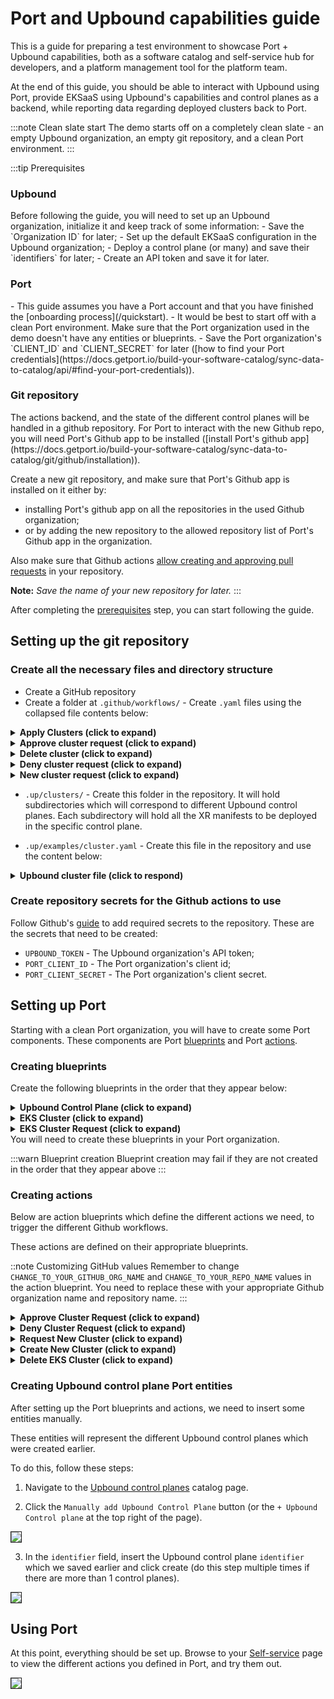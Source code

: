 # Port and Upbound capabilities guide
This is a guide for preparing a test environment to showcase Port + Upbound capabilities, both as a software catalog and self-service hub for developers, and a platform management tool for the platform team.

At the end of this guide, you should be able to interact with Upbound using Port, provide EKSaaS using Upbound's capabilities and control planes as a backend, while reporting data regarding deployed clusters back to Port.

:::note Clean slate start
The demo starts off on a completely clean slate - an empty Upbound organization, an empty git repository, and a clean Port environment.
:::

:::tip Prerequisites
<h3>Upbound</h3>
Before following the guide, you will need to set up an Upbound organization, initialize it and keep track of some information:
- Save the `Organization ID` for later;
- Set up the default EKSaaS configuration in the Upbound organization;
- Deploy a control plane (or many) and save their `identifiers` for later;
- Create an API token and save it for later.

<h3>Port</h3>
- This guide assumes you have a Port account and that you have finished the [onboarding process](/quickstart).
- It would be best to start off with a clean Port environment. Make sure that the Port organization used in the demo doesn't have any entities or blueprints.
- Save the Port organization's `CLIENT_ID` and `CLIENT_SECRET` for later ([how to find your Port credentials](https://docs.getport.io/build-your-software-catalog/sync-data-to-catalog/api/#find-your-port-credentials)).

<h3>Git repository</h3>
The actions backend, and the state of the different control planes will be handled in a github repository. For Port to interact with the new Github repo, you will need Port's Github app to be installed ([install Port's github app](https://docs.getport.io/build-your-software-catalog/sync-data-to-catalog/git/github/installation)).

Create a new git repository, and make sure that Port's Github app is installed on it either by:
- installing Port's github app on all the repositories in the used Github organization;
- or by adding the new repository to the allowed repository list of Port's Github app in the organization.

Also make sure that Github actions [allow creating and approving pull requests](https://docs.github.com/en/enterprise-cloud@latest/repositories/managing-your-repositorys-settings-and-features/enabling-features-for-your-repository/managing-github-actions-settings-for-a-repository#preventing-github-actions-from-creating-or-approving-pull-requests) in your repository.

**Note:** _Save the name of your new repository for later._
:::


After completing the [prerequisites](#prerequisites) step, you can start following the guide.

## Setting up the git repository
### Create all the necessary files and directory structure
- Create a GitHub repository
- Create a folder at `.github/workflows/` - Create `.yaml` files using the collapsed file contents below:

<details>
<summary><b>Apply Clusters (click to expand)</b></summary>

```yaml showLineNumbers title="apply-clusters.yaml"
name: Apply Cluster changes

on:
  workflow_call:

jobs:
  apply-clusters:
    runs-on: ubuntu-latest
    env:
    # highlight-next-line
      UPBOUND_ORG_ID: <ENTER_UPBOUND_ORG_ID> # `Organization ID` we set aside earlier
    steps:
      - uses: actions/checkout@v4
        with:
          persist-credentials: true
          ref: main
      - name: Install Kubectl
        uses: azure/setup-kubectl@v3
        id: install-kubectl
      - name: Install Upbound CLI
        run: |
          curl -sL "https://cli.upbound.io" | sh
          sudo mv up /usr/local/bin/
      - name: Connect to Upbound using CLI an apply manifests to all of the control planes
        run: |
          up login -t ${{ secrets.UPBOUND_TOKEN }}
          cd .up/clusters
          for CONTROL_PLANE in */ ; do
            # Remove trailing slash to get the clean cluster name
            CONTROL_PLANE=${CONTROL_PLANE%/}
          
            # Get the kube config for the specific control plane
            echo "Fetching kubeconfig for ${CONTROL_PLANE}"
            up ctp kubeconfig get -a ${{ env.UPBOUND_ORG_ID }} ${CONTROL_PLANE} -f kubeconfig.yaml --token ${{ secrets.UPBOUND_TOKEN }}
            echo "Applying manifests"
            if find "$CONTROL_PLANE" -maxdepth 1 -type f -name "*.yaml" | read -r; then
              kubectl --kubeconfig kubeconfig.yaml apply -f ./${CONTROL_PLANE}/ --recursive
            else
              echo "Control plane directory is empty"
              # exit 1
            fi
          done
```
</details>

<details>
<summary><b>Approve cluster request (click to expand)</b></summary>

```yaml showLineNumbers title="approve-cluster-request.yaml"
name: Approve new cluster PR

on:
  workflow_dispatch:
    inputs:
      port_payload:
        required: true
        description: "Port's payload"
        type: string

  workflow_call:
    inputs:
      pr-id:
        required: true
        description: "PR ID to approve"
        type: string
      control-plane:
        type: string
        required: true
      cluster-name:
        type: string
        required: true
        description: The cluster name to request
      node-count:
        type: string
        required: true
        description: Number of nodes for the cluster
      node-size:
        required: true
        description: "Node size"
        type: string
      run-id:
        type: string
        required: false
        default: ""

jobs:
  approve-cluster-request-call:
    if: github.event.inputs.port_payload == '' || inputs.run-id != ''
    runs-on: ubuntu-latest
    steps:
      - uses: port-labs/port-github-action@v1
        with:
          clientId: ${{ secrets.PORT_CLIENT_ID }}
          clientSecret: ${{ secrets.PORT_CLIENT_SECRET }}
          operation: PATCH_RUN
          runId: ${{ inputs.run-id }}
          icon: GithubActions
          logMessage: "Approving EKS cluster request: ${{ inputs.cluster-name }}"  

      - uses: actions/checkout@v4
        with:
          persist-credentials: true

      - name: Merge Pull Request
        uses: juliangruber/merge-pull-request-action@v1
        with:
          github-token: ${{ secrets.GITHUB_TOKEN }}
          number: ${{ inputs.pr-id }}
          method: squash

      - name: "Report new EKS cluster to Port"
        if: ${{ always() }}
        uses: port-labs/port-github-action@v1
        with:
          clientId: ${{ secrets.PORT_CLIENT_ID }}
          clientSecret: ${{ secrets.PORT_CLIENT_SECRET }}
          identifier: ${{ inputs.cluster-name }}
          runId: ${{ inputs.run-id }}
          title: ${{ inputs.cluster-name }}
          blueprint: eks_cluster
          properties: |
            {
              "node_size": "${{ inputs.node-size }}",
              "node_count": "${{ inputs.node-count }}"
            }
          relations: |
            {
                "upbound_control_plane": "${{ inputs.control-plane }}"
            }

      - uses: port-labs/port-github-action@v1
        with:
          clientId: ${{ secrets.PORT_CLIENT_ID }}
          clientSecret: ${{ secrets.PORT_CLIENT_SECRET }}
          operation: PATCH_RUN
          runId: ${{ inputs.run-id }}
          icon: GithubActions
          logMessage: "Approved EKS cluster request, and created new Port entity for the EKS cluster🚀 Applying Clusters to Upbound control plane..."

  approve-cluster-request-port:
    if: github.event.inputs.port_payload != '' && inputs.run-id == ''
    runs-on: ubuntu-latest
    steps:
      - uses: port-labs/port-github-action@v1
        with:
          clientId: ${{ secrets.PORT_CLIENT_ID }}
          clientSecret: ${{ secrets.PORT_CLIENT_SECRET }}
          operation: PATCH_RUN
          runId: ${{ fromJson(inputs.port_payload).context.runId }}
          icon: GithubActions
          logMessage: "Approving EKS cluster request: ${{ fromJson(inputs.port_payload).payload.entity.identifier }}"  
      - uses: actions/checkout@v4
        with:
          persist-credentials: true

      - name: Merge Pull Request
        uses: juliangruber/merge-pull-request-action@v1
        with:
          github-token: ${{ secrets.GITHUB_TOKEN }}
          number: ${{ fromJson(inputs.port_payload).payload.entity.properties.request_pr_number }}
          method: squash
  
      - name: "Report new EKS cluster to Port"
        if: ${{ always() }}
        uses: port-labs/port-github-action@v1
        with:
          clientId: ${{ secrets.PORT_CLIENT_ID }}
          clientSecret: ${{ secrets.PORT_CLIENT_SECRET }}
          identifier: ${{ fromJson(inputs.port_payload).payload.entity.identifier }}
          title: ${{ fromJson(inputs.port_payload).payload.entity.identifier }}
          runId: ${{ fromJson(inputs.port_payload).context.runId }}
          blueprint: eks_cluster
          properties: | 
            {
              "node_size": "${{ fromJson(inputs.port_payload).payload.entity.properties.node_size }}",
              "node_count": ${{ fromJson(inputs.port_payload).payload.entity.properties.node_count }}
            }
          relations: |
            {
                "upbound_control_plane": "${{ fromJson(inputs.port_payload).payload.entity.relations.upbound_control_plane }}"
            }

      - name: "Approve EKS cluster request"
        if: ${{ always() }}
        uses: port-labs/port-github-action@v1
        with:
          clientId: ${{ secrets.PORT_CLIENT_ID }}
          clientSecret: ${{ secrets.PORT_CLIENT_SECRET }}
          identifier: ${{ fromJson(inputs.port_payload).payload.entity.identifier }}
          blueprint: eks_cluster_request
          runId: ${{ fromJson(inputs.port_payload).context.runId }}
          properties: |
            {
              "status": "Approved",
              "eks_cluster": "${{ fromJson(inputs.port_payload).payload.entity.identifier }}"
            }
      - uses: port-labs/port-github-action@v1
        with:
          clientId: ${{ secrets.PORT_CLIENT_ID }}
          clientSecret: ${{ secrets.PORT_CLIENT_SECRET }}
          operation: PATCH_RUN
          runId: ${{ fromJson(inputs.port_payload).context.runId }}
          icon: GithubActions
          logMessage: "Approved EKS cluster request, and created new Port entity for the EKS cluster🚀 Applying Clusters to Upbound control plane..."

        
  apply-cluster-changes:
    uses: ./.github/workflows/apply-clusters.yaml
    if: ${{ always() }}
    secrets: inherit
    needs:
      - approve-cluster-request-call
      - approve-cluster-request-port

  update-port:
    runs-on: ubuntu-latest
    needs:
      - apply-cluster-changes
    if: ${{ always() }}
    steps:
      - name: Update port action run
        if: ${{ inputs.run-id != '' }}
        uses: port-labs/port-github-action@v1
        with:
          clientId: ${{ secrets.PORT_CLIENT_ID }}
          clientSecret: ${{ secrets.PORT_CLIENT_SECRET }}
          operation: PATCH_RUN
          runId: ${{ inputs.run-id }}
          icon: GithubActions
          summary: "Created cluster successfully"
          logMessage: "Applied cluster to Upbound successfuly✅"
          
      - name: Update port action run
        if: ${{ inputs.run-id == '' }}
        uses: port-labs/port-github-action@v1
        with:
          clientId: ${{ secrets.PORT_CLIENT_ID }}
          clientSecret: ${{ secrets.PORT_CLIENT_SECRET }}
          operation: PATCH_RUN
          runId: ${{ fromJson(inputs.port_payload).context.runId }}
          icon: GithubActions
          status: "SUCCESS"
          summary: "Created cluster successfully"
          logMessage: "Applied cluster to Upbound successfuly✅"

        
```

</details>


<details>
<summary><b>Delete cluster (click to expand)</b></summary>

```yaml showLineNumbers title="delete-cluster.yaml"
name: Delete Cluster

on:
  workflow_dispatch:
    inputs:
      port_payload:
        required: true
        description: "Port's payload"
        type: string

jobs:
  delete-cluster:
    runs-on: ubuntu-latest
    env:
      # highlight-next-line
      UPBOUND_ORG_ID: <ENTER_UPBOUND_ORG_ID> # `Organization ID` we set aside earlier
    steps:
      - uses: port-labs/port-github-action@v1
        with:
          clientId: ${{ secrets.PORT_CLIENT_ID }}
          clientSecret: ${{ secrets.PORT_CLIENT_SECRET }}
          operation: PATCH_RUN
          runId: ${{ fromJson(inputs.port_payload).context.runId }}
          icon: GithubActions
          logMessage: "Initiating deletion job 🏗️"  

      - uses: actions/checkout@v4
        with:
          persist-credentials: true
          ref: main

      - name: Install Kubectl
        uses: azure/setup-kubectl@v3
        id: install-kubectl
      - name: Install Upbound CLI
        run: |
          curl -sL "https://cli.upbound.io" | sh
          sudo mv up /usr/local/bin/
      
      - uses: port-labs/port-github-action@v1
        with:
          clientId: ${{ secrets.PORT_CLIENT_ID }}
          clientSecret: ${{ secrets.PORT_CLIENT_SECRET }}
          operation: PATCH_RUN
          runId: ${{ fromJson(inputs.port_payload).context.runId }}
          icon: GithubActions
          logMessage: "Connecting to Upbound control plane 🛰️"  
  
      - name: Connect to Upbound using CLI + Fetch kubeconfig
        run: |
          up login -t ${{ secrets.UPBOUND_TOKEN }}
          up ctp kubeconfig get -a ${{ env.UPBOUND_ORG_ID }} ${{ fromJson(inputs.port_payload).payload.entity.relations.upbound_control_plane }} -f kubeconfig.yaml --token ${{ secrets.UPBOUND_TOKEN }}

      - uses: port-labs/port-github-action@v1
        with:
          clientId: ${{ secrets.PORT_CLIENT_ID }}
          clientSecret: ${{ secrets.PORT_CLIENT_SECRET }}
          operation: PATCH_RUN
          runId: ${{ fromJson(inputs.port_payload).context.runId }}
          icon: GithubActions
          logMessage: |
            ❌ Deleteing CRDs from Upbound + claim files from the repository for:
              Control plane: ${{ fromJson(inputs.port_payload).payload.entity.relations.upbound_control_plane }}
              Cluster: ${{ fromJson(inputs.port_payload).context.entity }} ❌

      - name: Delete cluster from Upbound
        run: |
          kubectl --kubeconfig kubeconfig.yaml delete -f .up/clusters/${{ fromJson(inputs.port_payload).payload.entity.relations.upbound_control_plane }}/${{ fromJson(inputs.port_payload).context.entity }}.yaml
      
      - name: Delete cluster yaml file
        run: | 
          git rm -f .up/clusters/${{ fromJson(inputs.port_payload).payload.entity.relations.upbound_control_plane }}/${{ fromJson(inputs.port_payload).context.entity }}.yaml
          git status

      - name: Create Pull Request
        id: create-pr
        uses: peter-evans/create-pull-request@v4
        with:
          add-paths: .up/clusters
          branch: "DELETE-CLUSTER-REQUEST-${{ fromJson(inputs.port_payload).context.entity }}"
          title: "Delete cluster request: ${{ fromJson(inputs.port_payload).context.entity }}"
          commit-message: "Delete cluster in upbound called ${{ fromJson(inputs.port_payload).payload.entity.identifier }}"

      - name: Merge Pull Request
        uses: juliangruber/merge-pull-request-action@v1
        with:
          github-token: ${{ secrets.GITHUB_TOKEN }}
          number: ${{ steps.create-pr.outputs.pull-request-number }}
          method: squash

      - name: "Delete EKS cluster from Port"
        uses: port-labs/port-github-action@v1
        with:
          clientId: ${{ secrets.PORT_CLIENT_ID }}
          clientSecret: ${{ secrets.PORT_CLIENT_SECRET }}
          identifier: ${{ fromJson(inputs.port_payload).context.entity }}
          runId: ${{ fromJson(inputs.port_payload).context.runId }}
          blueprint: eks_cluster
          operation: DELETE

      - uses: port-labs/port-github-action@v1
        with:
          clientId: ${{ secrets.PORT_CLIENT_ID }}
          clientSecret: ${{ secrets.PORT_CLIENT_SECRET }}
          operation: PATCH_RUN
          runId: ${{ fromJson(inputs.port_payload).context.runId }}
          icon: GithubActions
          status: "SUCCESS"
          summary: "Deletion successful🚀"
          logMessage: "Deletion successful ✅ Deleted EKS Cluster Port entity for: ${{ fromJson(inputs.port_payload).context.entity }}"  
  
```

</details>

<details>
<summary><b>Deny cluster request (click to expand)</b></summary>

```yaml showLineNumbers title="deny-cluster-request.yaml"
name: Deny cluster request

on:
  workflow_dispatch:
    inputs:
      port_payload:
        required: true
        description: "Port's payload"
        type: string

jobs:
  deny-cluster-request-port:
    if: github.event.inputs.port_payload != ''
    runs-on: ubuntu-latest
    steps:
      - uses: port-labs/port-github-action@v1
        with:
          clientId: ${{ secrets.PORT_CLIENT_ID }}
          clientSecret: ${{ secrets.PORT_CLIENT_SECRET }}
          operation: PATCH_RUN
          runId: ${{ fromJson(inputs.port_payload).context.runId }}
          icon: GithubActions
          logMessage: "Denying EKS cluster request: ${{ fromJson(inputs.port_payload).payload.entity.identifier }}"  
      - uses: actions/checkout@v4
        with:
          persist-credentials: true

      - name: Close Pull Request
        uses: peter-evans/close-pull@v3
        with:
          pull-request-number: ${{ fromJson(inputs.port_payload).payload.entity.properties.request_pr_number }}
          comment: "Cluster request ${{ fromJson(inputs.port_payload).payload.entity.identifier }} was denied ❌. Pull request closed."
          delete-branch: false
          token: ${{ secrets.GITHUB_TOKEN }}

      - name: "Deny EKS cluster request"
        if: ${{ always() }}
        uses: port-labs/port-github-action@v1
        with:
          clientId: ${{ secrets.PORT_CLIENT_ID }}
          clientSecret: ${{ secrets.PORT_CLIENT_SECRET }}
          identifier: ${{ fromJson(inputs.port_payload).payload.entity.identifier }}
          blueprint: eks_cluster_request
          runId: ${{ fromJson(inputs.port_payload).context.runId }}
          properties: |
            {
              "status": "Denied"
            }

      - uses: port-labs/port-github-action@v1
        with:
          clientId: ${{ secrets.PORT_CLIENT_ID }}
          clientSecret: ${{ secrets.PORT_CLIENT_SECRET }}
          operation: PATCH_RUN
          runId: ${{ fromJson(inputs.port_payload).context.runId }}
          icon: GithubActions
          summary: "Request denied."
          status: "SUCCESS"
          logMessage: "Request updated - status 'denied' ❌"

        
 
```
</details>


<details>
<summary><b>New cluster request (click to expand)</b></summary>

```yaml showLineNumbers title="new-cluster-request.yaml"
name: Create new cluster PR

on:
  workflow_dispatch:
    inputs:
      control-plane:
        type: string
        required: true
      cluster-name:
        type: string
        required: true
        description: The cluster name to request
      node-count:
        type: string
        required: false
        description: Number of nodes for the cluster
        default: "1"
      node-size:
        required: false
        description: "Node size"
        type: choice
        default: small
        options:
          - small
          - medium
          - large
      port_payload:
        type: string
        required: true
        description: Port Payload
  
jobs:
  create-cluster-request:
    runs-on: ubuntu-latest
    outputs:
      pr-id: ${{ steps.create-pr.outputs.pull-request-number }}
    steps:
      - uses: port-labs/port-github-action@v1
        with:
          clientId: ${{ secrets.PORT_CLIENT_ID }}
          clientSecret: ${{ secrets.PORT_CLIENT_SECRET }}
          operation: PATCH_RUN
          runId: ${{ fromJson(inputs.port_payload).context.runId }}
          icon: GithubActions
          logMessage: "Initiating EKS clutser request job 🏗️"  

      - uses: actions/checkout@v4
        with:
          persist-credentials: true

      - name: Manipulate YAML file
        run: |
          if [[ ! -f ".up/clusters/${{ inputs.control-plane }}/${{ inputs.cluster-name }}.yaml" ]]; then
            mkdir -p .up/clusters/${{ inputs.control-plane }}
            cp .up/examples/cluster.yaml .up/clusters/${{ inputs.control-plane }}/${{ inputs.cluster-name }}.yaml
          else
            echo "This cluster already exists!"
            exit 1
          fi
          yq -i e '.metadata.name = "${{ inputs.cluster-name }}"' .up/clusters/${{ inputs.control-plane }}/${{ inputs.cluster-name }}.yaml 
          yq -i e '.spec.id = "${{ inputs.cluster-name }}"' .up/clusters/${{ inputs.control-plane }}/${{ inputs.cluster-name }}.yaml
          yq -i e '.spec.parameters.nodes.count = ${{ inputs.node-count }}' .up/clusters/${{ inputs.control-plane }}/${{ inputs.cluster-name }}.yaml
          yq -i e '.spec.parameters.nodes.size = "${{ inputs.node-size }}"' .up/clusters/${{ inputs.control-plane }}/${{ inputs.cluster-name }}.yaml 
          yq -i e '.spec.writeConnectionSecretToRef.name = "${{ inputs.cluster-name }}-kubeconfig"' .up/clusters/${{ inputs.control-plane }}/${{ inputs.cluster-name }}.yaml
          
          echo "New cluster's YAML:"
          cat .up/clusters/${{ inputs.control-plane }}/${{ inputs.cluster-name }}.yaml

      - uses: port-labs/port-github-action@v1
        with:
          clientId: ${{ secrets.PORT_CLIENT_ID }}
          clientSecret: ${{ secrets.PORT_CLIENT_SECRET }}
          operation: PATCH_RUN
          runId: ${{ fromJson(inputs.port_payload).context.runId }}
          icon: GithubActions
          logMessage: |
            Cluster request information: 
              Upbound control plane name: ${{ inputs.control-plane }}
              Cluster name: ${{ inputs.cluster-name }}
              Node size: ${{ inputs.node-size }}
              Node Count: ${{ inputs.node-count }}

            Creating pull request for the new cluster⏳
            

      - name: Create Pull Request
        id: create-pr
        uses: peter-evans/create-pull-request@v4
        with:
          branch: "CLUSTER-REQUEST-${{ inputs.cluster-name }}"
          title: "New cluster request: ${{ inputs.cluster-name }}"
          commit-message: "Create new cluster in upbound called ${{ inputs.cluster-name }}"

      - name: "Report new EKS cluster request to Port"
        if: ${{ fromJson(inputs.port_payload).action == 'request_new_cluster' }}
        uses: port-labs/port-github-action@v1
        with:
          clientId: ${{ secrets.PORT_CLIENT_ID }}
          clientSecret: ${{ secrets.PORT_CLIENT_SECRET }}
          identifier: ${{ inputs.cluster-name }}
          title: ${{ inputs.cluster-name }}
          blueprint: eks_cluster_request
          runId: ${{ fromJson(inputs.port_payload).context.runId }}
          properties: |
            {
              "request_pr_url": "${{ steps.create-pr.outputs.pull-request-url }}",
              "request_pr_number": ${{ steps.create-pr.outputs.pull-request-number }},
              "node_size": "${{ inputs.node-size }}",
              "node_count": "${{ inputs.node-count }}"
            }
          relations: |
            {
                "upbound_control_plane": "${{ inputs.control-plane }}"
            }

      - uses: port-labs/port-github-action@v1
        if: ${{ fromJson(inputs.port_payload).action == 'request_new_cluster' }}
        with:
          clientId: ${{ secrets.PORT_CLIENT_ID }}
          clientSecret: ${{ secrets.PORT_CLIENT_SECRET }}
          operation: PATCH_RUN
          runId: ${{ fromJson(inputs.port_payload).context.runId }}
          link: ${{ steps.create-pr.outputs.pull-request-url }}
          icon: GithubActions
          logMessage: "Pull request created: ${{ steps.create-pr.outputs.pull-request-url }}"  

      - uses: port-labs/port-github-action@v1
        if: ${{ fromJson(inputs.port_payload).action == 'create_new_cluster' }}
        with:
          clientId: ${{ secrets.PORT_CLIENT_ID }}
          clientSecret: ${{ secrets.PORT_CLIENT_SECRET }}
          operation: PATCH_RUN
          runId: ${{ fromJson(inputs.port_payload).context.runId }}
          icon: GithubActions
          logMessage: "Creation job run, auto-approving cluster request..."  

  force-approve-request:
    uses: ./.github/workflows/approve-cluster-request.yaml
    if: ${{ fromJson(inputs.port_payload).action == 'create_new_cluster' }}
    secrets: inherit
    needs: create-cluster-request
    with:
      pr-id: ${{ needs.create-cluster-request.outputs.pr-id }}
      cluster-name: ${{ inputs.cluster-name }}
      node-count: ${{ inputs.node-count }}
      node-size: ${{ inputs.node-size }}
      run-id: ${{ fromJson(inputs.port_payload).context.runId }}
      control-plane: ${{ inputs.control-plane }}
```

</details>

- `.up/clusters/` - Create this folder in the repository. It will hold subdirectories which will correspond to different Upbound control planes. Each subdirectory will hold all the XR manifests to be deployed in the specific control plane.

- `.up/examples/cluster.yaml` - Create this file in the repository and use the content below:

<details>

<summary><b>Upbound cluster file (click to respond)</b></summary>

```yaml showLineNumbers title="cluster.yaml"
apiVersion: k8s.starter.org/v1alpha1
kind: KubernetesCluster
metadata:
  name: my-cluster
  namespace: default
spec:
  id: my-cluster
  parameters:
    nodes:
      count: 3
      size: small
    services:
      operators:
        prometheus:
          version: "34.5.1"
  writeConnectionSecretToRef:
    name: my-cluster-kubeconfig
```

</details>

### Create repository secrets for the Github actions to use
Follow Github's [guide](https://docs.github.com/en/actions/security-guides/using-secrets-in-github-actions#creating-secrets-for-a-repository) to add required secrets to the repository. These are the secrets that need to be created:
* `UPBOUND_TOKEN` - The Upbound organization's API token;
* `PORT_CLIENT_ID` - The Port organization's client id;
* `PORT_CLIENT_SECRET` - The Port organization's client secret.

## Setting up Port
Starting with a clean Port organization, you will have to create some Port components. These components are Port [blueprints](https://docs.getport.io/build-your-software-catalog/define-your-data-model/setup-blueprint/#what-is-a-blueprint) and Port [actions](https://docs.getport.io/create-self-service-experiences/).

### Creating blueprints
Create the following blueprints in the order that they appear below:

<details>
<summary><b>Upbound Control Plane (click to expand)</b></summary>

```json showLineNumbers
{
    "identifier": "upbound_control_plane",
    "title": "Upbound Control Plane",
    "icon": "Cluster",
    "schema": {
      "properties": {},
      "required": []
    },
    "mirrorProperties": {},
    "calculationProperties": {},
    "relations": {}
}
```
</details>

<details>
<summary><b>EKS Cluster (click to expand)</b></summary>

```json showLineNumbers
{
    "identifier": "eks_cluster",
    "title": "EKS Cluster",
    "icon": "Cluster",
    "schema": {
      "properties": {
        "node_count": {
          "icon": "Node",
          "title": "Node Count",
          "type": "number",
          "description": "The cluster's node count"
        },
        "node_size": {
          "icon": "Node",
          "title": "Node Size",
          "description": "The cluster's node size",
          "type": "string",
          "enum": [
            "small",
            "medium",
            "large"
          ],
          "enumColors": {
            "small": "lightGray",
            "medium": "lightGray",
            "large": "lightGray"
          }
        }
      },
      "required": []
    },
    "mirrorProperties": {},
    "calculationProperties": {
      "claim_file_url": {
        "title": "Claim file URL",
        "icon": "Github",
        "calculation": "\"https://github.com/port-demo/port-upbound-demo/blob/main/.up/clusters/\" + .identifier + \".yaml\"",
        "type": "string",
        "format": "url"
      }
    },
    "relations": {
      "upbound_control_plane": {
        "title": "Upbound Control Plane",
        "description": "The Upbound control plane for this cluster",
        "target": "upbound_control_plane",
        "required": false,
        "many": false
      }
    }
}
```
</details>

<details>
<summary><b>EKS Cluster Request (click to expand)</b></summary>

```json showLineNumbers
{
        "identifier": "eks_cluster_request",
        "title": "EKS Cluster Request",
        "icon": "Book",
        "schema": {
          "properties": {
            "request_pr_url": {
              "icon": "Github",
              "title": "Request PR URL",
              "type": "string",
              "description": "The cluster request's PR URL",
              "format": "url"
            },
            "request_pr_number": {
              "icon": "Github",
              "title": "Request PR Number",
              "type": "number",
              "minimum": 0
            },
            "node_count": {
              "icon": "Node",
              "title": "Node Count",
              "type": "number",
              "description": "Amount of nodes for this cluster"
            },
            "node_size": {
              "icon": "Node",
              "title": "Node Size",
              "type": "string",
              "description": "The node size for the cluster nodes",
              "enum": [
                "small",
                "medium",
                "large"
              ],
              "enumColors": {
                "small": "lightGray",
                "medium": "lightGray",
                "large": "lightGray"
              }
            },
            "status": {
              "icon": "BlankPage",
              "title": "Status",
              "description": "Status of the cluster request (Pending/Approved)",
              "type": "string",
              "default": "Pending",
              "enum": [
                "Pending",
                "Approved",
                "Denied"
              ],
              "enumColors": {
                "Pending": "yellow",
                "Approved": "green",
                "Denied": "red"
              }
            }
          },
          "required": []
        },
        "mirrorProperties": {},
        "calculationProperties": {},
        "relations": {
          "eks_cluster": {
            "title": "EKS Cluster",
            "description": "The cluster created for this request",
            "target": "eks_cluster",
            "required": false,
            "many": false
          },
          "upbound_control_plane": {
            "title": "Upbound Control Plane",
            "description": "The control plane this cluster was requested for",
            "target": "upbound_control_plane",
            "required": false,
            "many": false
          }
        }
      }
```
</details>
You will need to create these blueprints in your Port organization. 

:::warn Blueprint creation
Blueprint creation may fail if they are not created in the order that they appear above
:::

### Creating actions
Below are action blueprints which define the different actions we need, to trigger the different Github workflows.

These actions are defined on their appropriate blueprints.

::note Customizing GitHub values
Remember to change `CHANGE_TO_YOUR_GITHUB_ORG_NAME` and `CHANGE_TO_YOUR_REPO_NAME` values in the action blueprint.  You need to replace these with your appropriate Github organization name and repository name.
:::

<details>
<summary><b>Approve Cluster Request (click to expand)</b></summary>

```json showLineNumbers
{
  "identifier": "eks_cluster_request_approve_cluster_request",
  "title": "Approve Cluster Request",
  "icon": "GithubActions",
  "trigger": {
    "type": "self-service",
    "operation": "DAY-2",
    "userInputs": {
      "properties": {},
      "required": []
    },
    "blueprintIdentifier": "eks_cluster_request"
  },
  "invocationMethod": {
    "type": "GITHUB",
    "org": "CHANGE_TO_YOUR_GITHUB_ORG_NAME",
    "repo": "CHANGE_TO_YOUR_REPO_NAME",
    "workflow": "approve-cluster-request.yaml",
    "workflowInputs": {
      "{{if (.inputs | has(\"ref\")) then \"ref\" else null end}}": "{{.inputs.\"ref\"}}",
      "port_payload": {
        "action": "{{ .action.identifier[(\"eks_cluster_request_\" | length):] }}",
        "resourceType": "run",
        "status": "TRIGGERED",
        "trigger": "{{ .trigger | {by, origin, at} }}",
        "context": {
          "entity": "{{.entity.identifier}}",
          "blueprint": "{{.action.blueprint}}",
          "runId": "{{.run.id}}"
        },
        "payload": {
          "entity": "{{ (if .entity == {} then null else .entity end) }}",
          "action": {
            "invocationMethod": {
              "type": "GITHUB",
              "omitPayload": false,
              "omitUserInputs": true,
              "reportWorkflowStatus": true,
              "org": "CHANGE_TO_YOUR_GITHUB_ORG_NAME",
              "repo": "CHANGE_TO_YOUR_REPO_NAME",
              "workflow": "approve-cluster-request.yaml"
            },
            "trigger": "{{.trigger.operation}}"
          },
          "properties": {},
          "censoredProperties": "{{.action.encryptedProperties}}"
        }
      }
    },
    "reportWorkflowStatus": true
  },
  "requiredApproval": false,
  "publish": true
}
```
</details>

<details>
<summary><b>Deny Cluster Request (click to expand)</b></summary>

```json showLineNumbers
{
  "identifier": "eks_cluster_request_deny_cluster_request",
  "title": "Deny cluster request",
  "icon": "Alert",
  "description": "Deny this EKS cluster request",
  "trigger": {
    "type": "self-service",
    "operation": "DAY-2",
    "userInputs": {
      "properties": {},
      "required": []
    },
    "blueprintIdentifier": "eks_cluster_request"
  },
  "invocationMethod": {
    "type": "GITHUB",
    "org": "CHANGE_TO_YOUR_GITHUB_ORG_NAME",
    "repo": "CHANGE_TO_YOUR_REPO_NAME",
    "workflow": "deny-cluster-request.yaml",
    "workflowInputs": {
      "{{if (.inputs | has(\"ref\")) then \"ref\" else null end}}": "{{.inputs.\"ref\"}}",
      "port_payload": {
        "action": "{{ .action.identifier[(\"eks_cluster_request_\" | length):] }}",
        "resourceType": "run",
        "status": "TRIGGERED",
        "trigger": "{{ .trigger | {by, origin, at} }}",
        "context": {
          "entity": "{{.entity.identifier}}",
          "blueprint": "{{.action.blueprint}}",
          "runId": "{{.run.id}}"
        },
        "payload": {
          "entity": "{{ (if .entity == {} then null else .entity end) }}",
          "action": {
            "invocationMethod": {
              "type": "GITHUB",
              "omitPayload": false,
              "omitUserInputs": true,
              "reportWorkflowStatus": true,
              "org": "CHANGE_TO_YOUR_GITHUB_ORG_NAME",
              "repo": "CHANGE_TO_YOUR_REPO_NAME",
              "workflow": "deny-cluster-request.yaml"
            },
            "trigger": "{{.trigger.operation}}"
          },
          "properties": {},
          "censoredProperties": "{{.action.encryptedProperties}}"
        }
      }
    },
    "reportWorkflowStatus": true
  },
  "requiredApproval": false,
  "publish": true
}
```

</details>

<details>
<summary><b>Request New Cluster (click to expand)</b></summary>

```json showLineNumbers
{
  "identifier": "eks_cluster_request_new_cluster",
  "title": "Request new cluster",
  "icon": "GithubActions",
  "trigger": {
    "type": "self-service",
    "operation": "CREATE",
    "userInputs": {
      "properties": {
        "cluster-name": {
          "title": "Cluster Name",
          "type": "string"
        },
        "node-size": {
          "title": "Node Size",
          "type": "string",
          "default": "small",
          "enum": [
            "small",
            "medium",
            "large"
          ],
          "enumColors": {
            "small": "lightGray",
            "medium": "lightGray",
            "large": "lightGray"
          }
        },
        "node-count": {
          "icon": "DefaultProperty",
          "title": "Node Count",
          "type": "string",
          "default": "1"
        },
        "control-plane": {
          "icon": "DefaultProperty",
          "title": "Upbound control plane",
          "type": "string",
          "blueprint": "upbound_control_plane",
          "format": "entity"
        }
      },
      "required": [
        "cluster-name",
        "control-plane"
      ],
      "order": [
        "control-plane",
        "cluster-name",
        "node-size",
        "node-count"
      ]
    },
    "blueprintIdentifier": "eks_cluster"
  },
  "invocationMethod": {
    "type": "GITHUB",
    "org": "CHANGE_TO_YOUR_GITHUB_ORG_NAME",
    "repo": "CHANGE_TO_YOUR_REPO_NAME",
    "workflow": "new-cluster-request.yaml",
    "workflowInputs": {
      "{{if (.inputs | has(\"ref\")) then \"ref\" else null end}}": "{{.inputs.\"ref\"}}",
      "{{if (.inputs | has(\"cluster-name\")) then \"cluster-name\" else null end}}": "{{.inputs.\"cluster-name\"}}",
      "{{if (.inputs | has(\"node-size\")) then \"node-size\" else null end}}": "{{.inputs.\"node-size\"}}",
      "{{if (.inputs | has(\"node-count\")) then \"node-count\" else null end}}": "{{.inputs.\"node-count\"}}",
      "{{if (.inputs | has(\"control-plane\")) then \"control-plane\" else null end}}": "{{.inputs.\"control-plane\" | if type == \"array\" then map(.identifier) else .identifier end}}",
      "port_payload": {
        "action": "{{ .action.identifier[(\"eks_cluster_\" | length):] }}",
        "resourceType": "run",
        "status": "TRIGGERED",
        "trigger": "{{ .trigger | {by, origin, at} }}",
        "context": {
          "entity": "{{.entity.identifier}}",
          "blueprint": "{{.action.blueprint}}",
          "runId": "{{.run.id}}"
        },
        "payload": {
          "entity": "{{ (if .entity == {} then null else .entity end) }}",
          "action": {
            "invocationMethod": {
              "type": "GITHUB",
              "omitPayload": false,
              "omitUserInputs": false,
              "reportWorkflowStatus": true,
              "org": "CHANGE_TO_YOUR_GITHUB_ORG_NAME",
              "repo": "CHANGE_TO_YOUR_REPO_NAME",
              "workflow": "new-cluster-request.yaml"
            },
            "trigger": "{{.trigger.operation}}"
          },
          "properties": {
            "{{if (.inputs | has(\"cluster-name\")) then \"cluster-name\" else null end}}": "{{.inputs.\"cluster-name\"}}",
            "{{if (.inputs | has(\"node-size\")) then \"node-size\" else null end}}": "{{.inputs.\"node-size\"}}",
            "{{if (.inputs | has(\"node-count\")) then \"node-count\" else null end}}": "{{.inputs.\"node-count\"}}",
            "{{if (.inputs | has(\"control-plane\")) then \"control-plane\" else null end}}": "{{.inputs.\"control-plane\" | if type == \"array\" then map(.identifier) else .identifier end}}"
          },
          "censoredProperties": "{{.action.encryptedProperties}}"
        }
      }
    },
    "reportWorkflowStatus": true
  },
  "requiredApproval": false,
  "publish": true
}
```

</details>

<details>
<summary><b>Create New Cluster (click to expand)</b></summary>

```json showLineNumbers
{
  "identifier": "eks_cluster_create_new_cluster",
  "title": "Create new cluster",
  "icon": "GithubActions",
  "trigger": {
    "type": "self-service",
    "operation": "CREATE",
    "userInputs": {
      "properties": {
        "cluster-name": {
          "title": "Cluster Name",
          "type": "string"
        },
        "node-size": {
          "title": "Node Size",
          "type": "string",
          "default": "small",
          "enum": [
            "small",
            "medium",
            "large"
          ],
          "enumColors": {
            "small": "lightGray",
            "medium": "lightGray",
            "large": "lightGray"
          }
        },
        "node-count": {
          "icon": "DefaultProperty",
          "title": "Node Count",
          "type": "string",
          "default": "1"
        },
        "control-plane": {
          "title": "Upbound control plane",
          "type": "string",
          "blueprint": "upbound_control_plane",
          "format": "entity"
        }
      },
      "required": [
        "cluster-name",
        "control-plane"
      ],
      "order": [
        "control-plane",
        "cluster-name",
        "node-size",
        "node-count"
      ]
    },
    "blueprintIdentifier": "eks_cluster"
  },
  "invocationMethod": {
    "type": "GITHUB",
    "org": "CHANGE_TO_YOUR_GITHUB_ORG_NAME",
    "repo": "CHANGE_TO_YOUR_REPO_NAME",
    "workflow": "new-cluster-request.yaml",
    "workflowInputs": {
      "{{if (.inputs | has(\"ref\")) then \"ref\" else null end}}": "{{.inputs.\"ref\"}}",
      "{{if (.inputs | has(\"cluster-name\")) then \"cluster-name\" else null end}}": "{{.inputs.\"cluster-name\"}}",
      "{{if (.inputs | has(\"node-size\")) then \"node-size\" else null end}}": "{{.inputs.\"node-size\"}}",
      "{{if (.inputs | has(\"node-count\")) then \"node-count\" else null end}}": "{{.inputs.\"node-count\"}}",
      "{{if (.inputs | has(\"control-plane\")) then \"control-plane\" else null end}}": "{{.inputs.\"control-plane\" | if type == \"array\" then map(.identifier) else .identifier end}}",
      "port_payload": {
        "action": "{{ .action.identifier[(\"eks_cluster_\" | length):] }}",
        "resourceType": "run",
        "status": "TRIGGERED",
        "trigger": "{{ .trigger | {by, origin, at} }}",
        "context": {
          "entity": "{{.entity.identifier}}",
          "blueprint": "{{.action.blueprint}}",
          "runId": "{{.run.id}}"
        },
        "payload": {
          "entity": "{{ (if .entity == {} then null else .entity end) }}",
          "action": {
            "invocationMethod": {
              "type": "GITHUB",
              "omitPayload": false,
              "omitUserInputs": false,
              "reportWorkflowStatus": true,
              "org": "CHANGE_TO_YOUR_GITHUB_ORG_NAME",
              "repo": "CHANGE_TO_YOUR_REPO_NAME",
              "workflow": "new-cluster-request.yaml"
            },
            "trigger": "{{.trigger.operation}}"
          },
          "properties": {
            "{{if (.inputs | has(\"cluster-name\")) then \"cluster-name\" else null end}}": "{{.inputs.\"cluster-name\"}}",
            "{{if (.inputs | has(\"node-size\")) then \"node-size\" else null end}}": "{{.inputs.\"node-size\"}}",
            "{{if (.inputs | has(\"node-count\")) then \"node-count\" else null end}}": "{{.inputs.\"node-count\"}}",
            "{{if (.inputs | has(\"control-plane\")) then \"control-plane\" else null end}}": "{{.inputs.\"control-plane\" | if type == \"array\" then map(.identifier) else .identifier end}}"
          },
          "censoredProperties": "{{.action.encryptedProperties}}"
        }
      }
    },
    "reportWorkflowStatus": true
  },
  "requiredApproval": false,
  "publish": true
}
```

</details>

<details>
<summary><b>Delete EKS Cluster (click to expand)</b></summary>

```json showLineNumbers
{
  "identifier": "eks_cluster_delete_eks_cluster",
  "title": "Delete EKS Cluster",
  "icon": "Alert",
  "trigger": {
    "type": "self-service",
    "operation": "DELETE",
    "userInputs": {
      "properties": {},
      "required": [],
      "order": []
    },
    "blueprintIdentifier": "eks_cluster"
  },
  "invocationMethod": {
    "type": "GITHUB",
    "org": "CHANGE_TO_YOUR_GITHUB_ORG_NAME",
    "repo": "CHANGE_TO_YOUR_REPO_NAME",
    "workflow": "delete-cluster.yaml",
    "workflowInputs": {
      "{{if (.inputs | has(\"ref\")) then \"ref\" else null end}}": "{{.inputs.\"ref\"}}",
      "port_payload": {
        "action": "{{ .action.identifier[(\"eks_cluster_\" | length):] }}",
        "resourceType": "run",
        "status": "TRIGGERED",
        "trigger": "{{ .trigger | {by, origin, at} }}",
        "context": {
          "entity": "{{.entity.identifier}}",
          "blueprint": "{{.action.blueprint}}",
          "runId": "{{.run.id}}"
        },
        "payload": {
          "entity": "{{ (if .entity == {} then null else .entity end) }}",
          "action": {
            "invocationMethod": {
              "type": "GITHUB",
              "omitPayload": false,
              "omitUserInputs": true,
              "reportWorkflowStatus": true,
              "org": "CHANGE_TO_YOUR_GITHUB_ORG_NAME",
              "repo": "CHANGE_TO_YOUR_REPO_NAME",
              "workflow": "delete-cluster.yaml"
            },
            "trigger": "{{.trigger.operation}}"
          },
          "properties": {},
          "censoredProperties": "{{.action.encryptedProperties}}"
        }
      }
    },
    "reportWorkflowStatus": true
  },
  "requiredApproval": true,
  "approvalNotification": {
    "type": "email"
  },
  "publish": true
}
```

</details>

### Creating Upbound control plane Port entities
After setting up the Port blueprints and actions, we need to insert some entities manually.

These entities will represent the different Upbound control planes which were created earlier.

To do this, follow these steps:

1. Navigate to the [Upbound control planes](https://app.getport.io/upbound_control_planes) catalog page.

2. Click the `Manually add Upbound Control Plane` button (or the `+ Upbound Control plane` at the top right of the page).
<img src='/img/create-self-service-experiences/setup-backend/github-workflow/examples/Upbound/addUpboundControlPlaneManually.png' border='1px' />

3. In the `identifier` field, insert the Upbound control plane `identifier` which we saved earlier and click create (do this step multiple times if there are more than 1 control planes).
<img src='/img/create-self-service-experiences/setup-backend/github-workflow/examples/Upbound/setUpboundControlPlaneIdentifier.png' border='1px' />

## Using Port
At this point, everything should be set up. Browse to your [Self-service](https://app.getport.io/self-serve) page to view the different actions you defined in Port, and try them out.

<img src='/img/create-self-service-experiences/setup-backend/github-workflow/examples/Upbound/selfServicePage.png' border='1px' />

